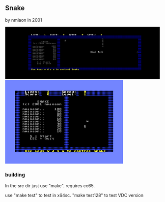 
## Snake

by nmiaon in 2001

![screenshot](img/c128.png)
![screenshot](img/c64.png)

### building

In the src dir just use "make". requires cc65.

use "make test" to test in x64sc. "make test128" to test VDC version
